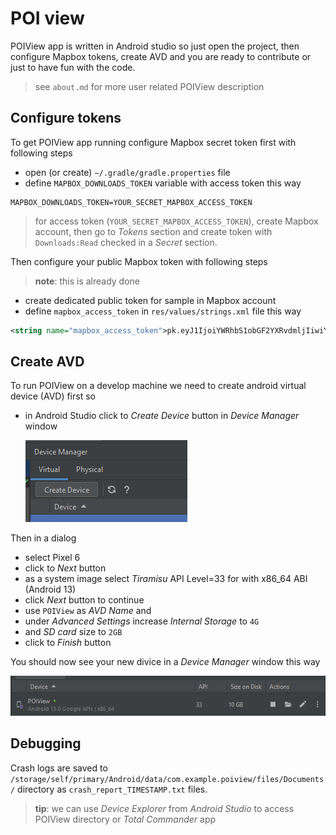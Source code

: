 # POI view

POIView app is written in Android studio so just open the project, then configure Mapbox tokens, create AVD and you are ready to contribute or just to have fun with the code.

> see `about.md` for more user related POIView description

## Configure tokens

To get POIView app running configure Mapbox secret token first with following steps

- open (or create) `~/.gradle/gradle.properties` file
- define `MAPBOX_DOWNLOADS_TOKEN` variable with access token this way

```
MAPBOX_DOWNLOADS_TOKEN=YOUR_SECRET_MAPBOX_ACCESS_TOKEN
```

> for access token (`YOUR_SECRET_MAPBOX_ACCESS_TOKEN`), create Mapbox account, then go to *Tokens* section and create token with `Downloads:Read` checked in a *Secret* section.

Then configure your public Mapbox token with following steps

> **note**: this is already done

- create dedicated public token for sample in Mapbox account
- define `mapbox_access_token` in `res/values/strings.xml` file this way

```xml
<string name="mapbox_access_token">pk.eyJ1IjoiYWRhbS1obGF2YXRvdmljIiwiYSI6ImNsY291Z3IwMzAyM2MzcHF5dmZ3b3J3OW8ifQ.Dn3oDvBJKVHgOKYyqaZyVA</string>
```

## Create AVD

To run POIView on a develop machine we need to create android virtual device (AVD) first so

- in Android Studio click to *Create Device* button in *Device Manager* window

	![Create device](doc/images/readme_create_device.png)

Then in a dialog

- select Pixel 6
- click to *Next* button
- as a system image select *Tiramisu* API Level=33 for with x86_64 ABI (Android 13)
- click *Next* button to continue
- use `POIView` as *AVD Name* and
- under *Advanced Settings* increase *Internal Storage* to `4G`
- and *SD card* size to `2GB`
- click to *Finish* button


You should now see your new divice in a *Device Manager* window this way

![AVD result](doc/images/readme_avd.png)


## Debugging

Crash logs are saved to `/storage/self/primary/Android/data/com.example.poiview/files/Documents/` directory as `crash_report_TIMESTAMP.txt` files.

> **tip**: we can use *Device Explorer* from *Android Studio* to access POIView directory or *Total Commander* app


